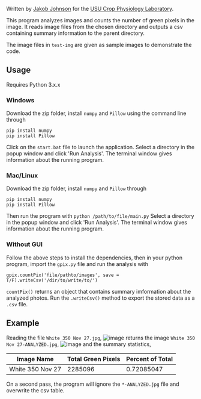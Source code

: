 Written by [Jakob Johnson](mailto:jakob.johnson@usu.edu) for the [USU Crop Physiology Laboratory](https://cpl.usu.edu/).

This program analyzes images and counts the number of green pixels in the image. It reads image files from the chosen directory and outputs a csv containing summary information to the parent directory. 

The image files in `test-img` are given as sample images to demonstrate the code. 

## Usage
Requires Python 3.x.x
### Windows
Download the zip folder, install `numpy` and `Pillow` using the command line through
```
pip install numpy
pip install Pillow
```
Click on the `start.bat` file to launch the application.
Select a directory in the popup window and click 'Run Analysis'. 
The terminal window gives information about the running program.

### Mac/Linux
Download the zip folder, install `numpy` and `Pillow` through 
```
pip install numpy
pip install Pillow
```
Then run the program with 
``` python /path/to/file/main.py ```
Select a directory in the popup window and click 'Run Analysis'. 
The terminal window gives information about the running program.

### Without GUI
Follow the above steps to install the dependencies, then in your python program, import the `gpix.py` file and run the analysis with 
```
gpix.countPix('file/pathto/images', save = T/F).writeCsv('/dir/to/write/to/')
```
`countPix()` returns an object that contains summary imformation about the analyzed photos. Run the `.writeCsv()` method to export the stored data as a `.csv` file.

## Example

Reading the file `White 350 Nov 27.jpg`,
![image](https://user-images.githubusercontent.com/33588648/53047090-d2c91e00-344e-11e9-869f-530fbb6b4cf1.png)
returns the image `White 350 Nov 27-ANALYZED.jpg`,
![image](https://user-images.githubusercontent.com/33588648/53047115-e7a5b180-344e-11e9-8c4f-dd3ef7a60f0c.png)
and the summary statistics,

| Image Name | Total Green Pixels |	Percent of Total |
| --- | --- | --- |
| White 350 Nov 27 | 2285096 | 0.72085047 |

On a second pass, the program will ignore the `*-ANALYZED.jpg` file and overwrite the csv table.
